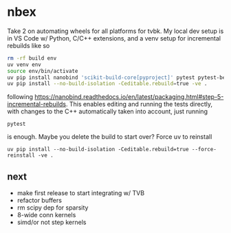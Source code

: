 nbex
====

Take 2 on automating wheels for all platforms for tvbk.  My local dev setup is
in VS Code w/ Python, C/C++ extensions, and a venv setup for incremental rebuilds like so
```bash
rm -rf build env
uv venv env
source env/bin/activate
uv pip install nanobind 'scikit-build-core[pyproject]' pytest pytest-benchmark numpy numba jax mako cibuildwheel scipy 
uv pip install --no-build-isolation -Ceditable.rebuild=true -ve .
```
following https://nanobind.readthedocs.io/en/latest/packaging.html#step-5-incremental-rebuilds.
This enables editing and running the tests directly, with changes to the C++ automatically
taken into account, just running
```
pytest
```
is enough.  Maybe you delete the build to start over? Force uv to reinstall
```
uv pip install --no-build-isolation -Ceditable.rebuild=true --force-reinstall -ve .
```

## next

- make first release to start integrating w/ TVB
- refactor buffers
- rm scipy dep for sparsity
- 8-wide conn kernels
- simd/or not step kernels
